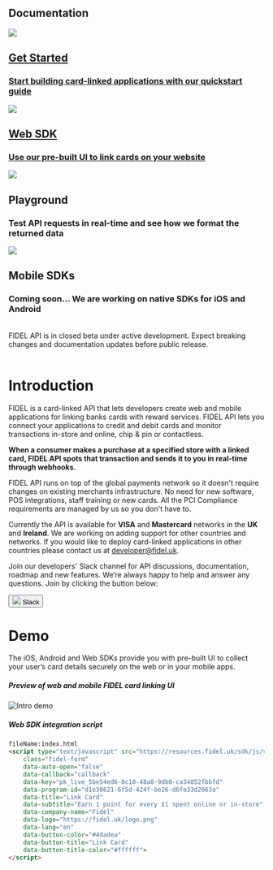 <h2>Documentation</h2>
<div class="row">
    <div class="column">
        <a href="/gettingstarted" class="content">
            <img src="https://docs.fidel.uk/assets/images/get-started.svg"/>
            <h2>Get Started</h2>
            <h3>Start building card-linked applications with our quickstart guide</h3>
        </a>
    </div>
    <div class="column">
      <a href="/web" class="content">
            <img src="https://docs.fidel.uk/assets/images/icon-desktop.svg"/>
            <h2>Web SDK</h2>
            <h3>Use our pre-built UI to link cards on your website</h3>
        </a>
    </div>
</div>
<div class="row">
    <div class="column">
        <div class="content">
            <img src="https://docs.fidel.uk/assets/images/playground.svg"/>
            <h2>Playground</h2>
            <h3>Test API requests in real-time and see how we format the returned data</h3>
        </div>
    </div>
    <div class="column">
        <div class="content">
            <img src="https://docs.fidel.uk/assets/images/icon-mobile.svg"/>
            <h2>Mobile SDKs</h2>
            <h3>Coming soon... We are working on native SDKs for iOS and Android</h3>
        </div>
    </div>
</div>

<br/>

<div class="info-box">
FIDEL API is in closed beta under active development. Expect breaking changes and documentation updates before public release.
</div>

<br/>

# Introduction
FIDEL is a card-linked API that lets developers create web and mobile applications for linking banks cards with reward services. FIDEL API lets you connect your applications to credit and debit cards and monitor transactions in-store and online, chip & pin or contactless.

**When a consumer makes a purchase at a specified store with a linked card, FIDEL API spots that transaction and sends it to you in real-time through webhooks.**

FIDEL API runs on top of the global payments network so it doesn't require changes on existing merchants infrastructure. No need for new software, POS integrations, staff training or new cards. All the PCI Compliance requirements are managed by us so you don't have to.

Currently the API is available for **VISA** and **Mastercard** networks in the **UK** and **Ireland**. We are working on adding support for other countries and networks. If you would like to deploy card-linked applications in other countries please contact us at [developer@fidel.uk](mailto:developer@fidel.uk).

Join our developers' Slack channel for API discussions, documentation, roadmap and new features. We’re always happy to help and answer any questions. Join by clicking the button below:

<a href="https://fidel-developers-slack-invites.herokuapp.com/" target="blank">
  <button>
    <img src="https://docs.fidel.uk/assets/images/slack-icon.svg" />
    Slack
  </button>
</a>

<br/>

# Demo
The iOS, Android and Web SDKs provide you with pre-built UI to collect your user’s card details securely on the web or in your mobile apps.

<h5>Preview of web and mobile FIDEL card linking UI</h5>

![Intro demo](https://docs.fidel.uk/assets/images/intro-demo.png "Intro demo")

<h5>Web SDK integration script</h5>

```html
fileName:index.html
<script type="text/javascript" src="https://resources.fidel.uk/sdk/js/v1/fidel.js"
    class="fidel-form"
    data-auto-open="false"
    data-callback="callback"
    data-key="pk_live_5be54ed6-0c10-48a8-9db0-ca34852fbbfd"
    data-program-id="d1e38621-6f5d-424f-be26-d6fe33d2663a"
    data-title="Link Card"
    data-subtitle="Earn 1 point for every £1 spent online or in-store"
    data-company-name="Fidel"
    data-logo="https://fidel.uk/logo.png"
    data-lang="en"
    data-button-color="#4dadea"
    data-button-title="Link Card"
    data-button-title-color="#ffffff">
</script>
```

